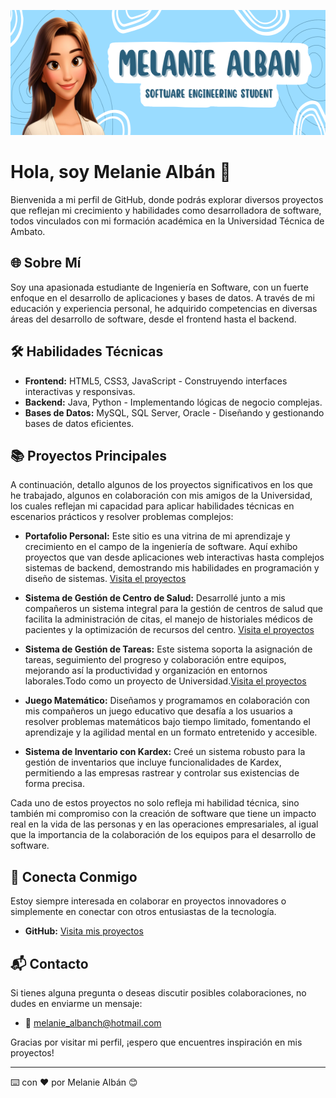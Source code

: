 
<p align="center">
  <img src="https://github.com/melanieAlban/melanieAlban/blob/e62144343739ac67a45e2f1307c8325d9dbeb1a0/bannerGit.png" width="600px"
    height="200px">
</p>

# Hola, soy Melanie Albán 👋

Bienvenida a mi perfil de GitHub, donde podrás explorar diversos proyectos que reflejan mi crecimiento y habilidades como desarrolladora de software, todos vinculados con mi formación académica en la Universidad Técnica de Ambato.

## 🌐 Sobre Mí

Soy una apasionada estudiante de Ingeniería en Software, con un fuerte enfoque en el desarrollo de aplicaciones y bases de datos. A través de mi educación y experiencia personal, he adquirido competencias en diversas áreas del desarrollo de software, desde el frontend hasta el backend.

## 🛠️ Habilidades Técnicas

- **Frontend:** HTML5, CSS3, JavaScript - Construyendo interfaces interactivas y responsivas.
- **Backend:** Java, Python - Implementando lógicas de negocio complejas.
- **Bases de Datos:** MySQL, SQL Server, Oracle - Diseñando y gestionando bases de datos eficientes.

## 📚 Proyectos Principales

A continuación, detallo algunos de los proyectos significativos en los que he trabajado, algunos en colaboración con mis amigos de la Universidad, los cuales reflejan mi capacidad para aplicar habilidades técnicas en escenarios prácticos y resolver problemas complejos:

- **Portafolio Personal:** Este sitio es una vitrina de mi aprendizaje y crecimiento en el campo de la ingeniería de software. Aquí exhibo proyectos que van desde aplicaciones web interactivas hasta complejos sistemas de backend, demostrando mis habilidades en programación y diseño de sistemas. [Visita el proyectos](https://github.com/melanieAlban)

- **Sistema de Gestión de Centro de Salud:** Desarrollé junto a mis compañeros un sistema integral para la gestión de centros de salud que facilita la administración de citas, el manejo de historiales médicos de pacientes y la optimización de recursos del centro. [Visita el proyectos](https://github.com/rafaelsoriano04/gestor-centro-de-salud)
  
- **Sistema de Gestión de Tareas:** Este sistema soporta la asignación de tareas, seguimiento del progreso y colaboración entre equipos, mejorando así la productividad y organización en entornos laborales.Todo como un proyecto de Universidad.[Visita el proyectos](https://github.com/rafaelsoriano04/gestor-tareas)

- **Juego Matemático:** Diseñamos y programamos en colaboración con mis compañeros un juego educativo que desafía a los usuarios a resolver problemas matemáticos bajo tiempo limitado, fomentando el aprendizaje y la agilidad mental en un formato entretenido y accesible.

- **Sistema de Inventario con Kardex:** Creé un sistema robusto para la gestión de inventarios que incluye funcionalidades de Kardex, permitiendo a las empresas rastrear y controlar sus existencias de forma precisa.
  
Cada uno de estos proyectos no solo refleja mi habilidad técnica, sino también mi compromiso con la creación de software que tiene un impacto real en la vida de las personas y en las operaciones empresariales, al igual que la importancia de la colaboración de los equipos para el desarrollo de software.


## 🔗 Conecta Conmigo

Estoy siempre interesada en colaborar en proyectos innovadores o simplemente en conectar con otros entusiastas de la tecnología.

- **GitHub:** [Visita mis proyectos](https://github.com/melanieAlban)

## 📬 Contacto

Si tienes alguna pregunta o deseas discutir posibles colaboraciones, no dudes en enviarme un mensaje:

- 📧 [melanie_albanch@hotmail.com](mailto:melanie_albanch@hotmail.com)

Gracias por visitar mi perfil, ¡espero que encuentres inspiración en mis proyectos!

---
⌨️ con ❤️ por Melanie Albán 😊

